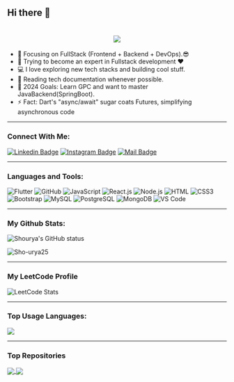 ## Hi there 👋

<h1 align="center">
  <a href="https://git.io/typing-svg">
    <img src="https://readme-typing-svg.herokuapp.com/?lines=Hello,+There!+👋;This+is+Shourya+Pandey....;Nice+to+meet+you!&center=true&size=25">
  </a>
</h1>

<!-- ![](https://komarev.com/ghpvc/?username=Sho-urya25&color=brightgreen) -->

- 🔭 Focusing on FullStack (Frontend + Backend + DevOps).😎
- 🌱 Trying to become an expert in Fullstack development ❤
- 💻 I love exploring new tech stacks and building cool stuff.
- 📰 Reading tech documentation whenever possible.
- 🥅 2024 Goals: Learn GPC and want to master JavaBackend(SpringBoot).
- ⚡ Fact: Dart's "async/await" sugar coats Futures, simplifying asynchronous code

---

### Connect With Me:

[![Linkedin Badge](https://img.shields.io/badge/LinkedIn-0077B5?style=for-the-badge&logo=linkedin&logoColor=white)](https://www.linkedin.com/in/spandey25/) [![Instagram Badge](https://img.shields.io/badge/Instagram-E4405F?style=for-the-badge&logo=instagram&logoColor=white)](https://instagram.com/shouryap25)
[![Mail Badge](https://img.shields.io/badge/Gmail-D14836?style=for-the-badge&logo=gmail&logoColor=white)](mailto:shouryapandeymain25@gmail.com)

---

### Languages and Tools:

![Flutter](https://img.shields.io/badge/Flutter-%2302569B.svg?style=for-the-badge&logo=Flutter&logoColor=white)
![GitHub](https://img.shields.io/badge/github-%23121011.svg?style=for-the-badge&logo=github&logoColor=white)
![JavaScript](https://img.shields.io/badge/JavaScript-F7DF1E?style=flat-square&logo=javascript&logoColor=black)
![React.js](https://img.shields.io/badge/React.js-0081CB?style=flat-square&logo=react&logoColor=61DAFB)
![Node.js](https://img.shields.io/badge/Node.js-43853D?style=flat-square&logo=node.js&logoColor=white)
![HTML](https://img.shields.io/badge/HTML5-E34F26?style=flat-square&logo=html5&logoColor=white)
![CSS3](https://img.shields.io/badge/CSS3-1572B6?style=flat-square&logo=css3&logoColor=white)
![Bootstrap](https://img.shields.io/badge/Bootstrap-563D7C?style=flat-square&logo=bootstrap&logoColor=white)
![MySQL](https://img.shields.io/badge/MySQL-005C84?style=flat-square&logo=mysql&logoColor=white)
![PostgreSQL](https://img.shields.io/badge/PostgreSQL-31658D?style=flastic&logo=PostgreSQL&logoColor=white)
![MongoDB](https://img.shields.io/badge/MongoDB-F7F7F7?style=flat-square&logo=mongodb&logoColor=49A248)
![VS Code](https://img.shields.io/badge/VisualStudio-2C2B30?style=flastic&logo=VisualStudioCode&logoColor=007ACC)

---

### My Github Stats:

<p>
  <img align="center" src="https://github-readme-stats.vercel.app/api?username=Sho-urya25&show_icons=true&theme=algolia" alt="Shourya's GitHub status" />
</p>
<p>
  <img align="center" src="https://github-readme-streak-stats.herokuapp.com/?user=Sho-urya25&theme=algolia" alt="Sho-urya25" />
</p>

---

### My LeetCode Profile

![LeetCode Stats](https://leetcard.jacoblin.cool/ShouryaP_25?theme=dark&font=Baloo%20Paaji%202)

---

### Top Usage Languages:

<img align="center" src="https://github-readme-stats.vercel.app/api/top-langs/?username=Sho-urya25&layout=compact&theme=algolia&hide_border=true&&langs_count=10" />

---

### Top Repositories

<a href="https://github.com/Sho-urya25/PDFMaker">
  <img align="center" src="https://github-readme-stats.vercel.app/api/pin/?username=Sho-urya25&repo=PDFMaker&theme=algolia" />
</a>
<a href="https://github.com/Sho-urya25/FlutterWeatherApp">
  <img align="center" src="https://github-readme-stats.vercel.app/api/pin/?username=Sho-urya25&repo=FlutterWeatherApp&theme=algolia" />
</a>
